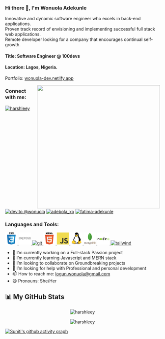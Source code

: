 ### Hi there 👋, I'm Wonuola Adekunle
<p align="left" max-width="200px"> Innovative and dynamic software engineer who excels in back-end applications.<br> Proven track record of envisioning and implementing successful full stack web applications.<br> Remote developer looking for a company that encourages continual self-growth.</p>
<h4>Title: Software Engineer @ 100devs</h4>
<h4>Location: Lagos, Nigeria.</h4>
<p>Portfolio: <a href="https://wonuola-dev.netlify.app">wonuola-dev.netlify.app</a></p>
<img align="right" width="400" height="400" margin-top="-20px" display="block" src="https://camo.githubusercontent.com/d566b9da794c29a25c65e4d94b162c4b3fa7638c40b3ea651d7e579ce36b3d99/68747470733a2f2f696d616765732e73717561726573706163652d63646e2e636f6d2f636f6e74656e742f76312f3566343032613964346531323162376638353062343337342f313539383034303830353431392d5149455a4946344b4c51415042305656364235382f4170702d446576656c6f7065722e6769663f666f726d61743d3130303077">

<!-- <h3 align="left">Languages and Tools:</h3>
<p align="left"> <a href="https://www.w3schools.com/css/" target="_blank" rel="noreferrer"> <img src="https://raw.githubusercontent.com/devicons/devicon/master/icons/css3/css3-original-wordmark.svg" alt="css3" width="40" height="40"/> </a> <a href="https://www.w3.org/html/" target="_blank" rel="noreferrer"> <img src="https://raw.githubusercontent.com/devicons/devicon/master/icons/html5/html5-original-wordmark.svg" alt="html5" width="40" height="40"/> </a> <a href="https://developer.mozilla.org/en-US/docs/Web/JavaScript" target="_blank" rel="noreferrer"> <img src="https://raw.githubusercontent.com/devicons/devicon/master/icons/javascript/javascript-original.svg" alt="javascript" width="40" height="40"/> </a> <a href="https://tailwindcss.com/" target="_blank" rel="noreferrer"> <img src="https://www.vectorlogo.zone/logos/tailwindcss/tailwindcss-icon.svg" alt="tailwind" width="40" height="40"/> </a> </p> -->
<h3 align="left">Connect with me:</h3>
<p align="left">
<a href="https://codepen.io/harshleey" target="blank"><img align="center" src="https://raw.githubusercontent.com/rahuldkjain/github-profile-readme-generator/master/src/images/icons/Social/codepen.svg" alt="harshleey" height="30" width="40" /></a>
<a href="https://dev.to/dev.to @wonuola" target="blank"><img align="center" src="https://raw.githubusercontent.com/rahuldkjain/github-profile-readme-generator/master/src/images/icons/Social/devto.svg" alt="dev.to @wonuola" height="30" width="40" /></a>
<a href="https://twitter.com/adebola_xo" target="blank"><img align="center" src="https://raw.githubusercontent.com/rahuldkjain/github-profile-readme-generator/master/src/images/icons/Social/twitter.svg" alt="adebola_xo" height="30" width="40" /></a>
<a href="https://linkedin.com/in/fatima-adekunle" target="blank"><img align="center" src="https://raw.githubusercontent.com/rahuldkjain/github-profile-readme-generator/master/src/images/icons/Social/linked-in-alt.svg" alt="fatima-adekunle" height="30" width="40" /></a>
</p>

<h3 align="left">Languages and Tools:</h3>
<p align="left"> <a href="https://www.w3schools.com/css/" target="_blank" rel="noreferrer"> <img src="https://raw.githubusercontent.com/devicons/devicon/master/icons/css3/css3-original-wordmark.svg" alt="css3" width="40" height="40"/> </a> <a href="https://expressjs.com" target="_blank" rel="noreferrer"> <img src="https://raw.githubusercontent.com/devicons/devicon/master/icons/express/express-original-wordmark.svg" alt="express" width="40" height="40"/> </a> <a href="https://git-scm.com/" target="_blank" rel="noreferrer"> <img src="https://www.vectorlogo.zone/logos/git-scm/git-scm-icon.svg" alt="git" width="40" height="40"/> </a> <a href="https://www.w3.org/html/" target="_blank" rel="noreferrer"> <img src="https://raw.githubusercontent.com/devicons/devicon/master/icons/html5/html5-original-wordmark.svg" alt="html5" width="40" height="40"/> </a> <a href="https://developer.mozilla.org/en-US/docs/Web/JavaScript" target="_blank" rel="noreferrer"> <img src="https://raw.githubusercontent.com/devicons/devicon/master/icons/javascript/javascript-original.svg" alt="javascript" width="40" height="40"/> </a> <a href="https://www.linux.org/" target="_blank" rel="noreferrer"> <img src="https://raw.githubusercontent.com/devicons/devicon/master/icons/linux/linux-original.svg" alt="linux" width="40" height="40"/> </a> <a href="https://www.mongodb.com/" target="_blank" rel="noreferrer"> <img src="https://raw.githubusercontent.com/devicons/devicon/master/icons/mongodb/mongodb-original-wordmark.svg" alt="mongodb" width="40" height="40"/> </a> <a href="https://nodejs.org" target="_blank" rel="noreferrer"> <img src="https://raw.githubusercontent.com/devicons/devicon/master/icons/nodejs/nodejs-original-wordmark.svg" alt="nodejs" width="40" height="40"/> </a> <a href="https://tailwindcss.com/" target="_blank" rel="noreferrer"> <img src="https://www.vectorlogo.zone/logos/tailwindcss/tailwindcss-icon.svg" alt="tailwind" width="40" height="40"/> </a> </p>

- 🔭 I’m currently working on a Full-stack Passion project
- 🌱 I’m currently learning Javascript and MERN stack 
- 👯 I’m looking to collaborate on Groundbreaking projects 
- 🤔 I’m looking for help with Professional and personal development 
- 📫 How to reach me: logun.wonuola@gmail.com 
- 😄 Pronouns: She/Her 


<!-- [<img src='https://cdn.jsdelivr.net/npm/simple-icons@3.0.1/icons/github.svg' alt='github' height='40'>](https://github.com/harshleey)  [<img src='https://cdn.jsdelivr.net/npm/simple-icons@3.0.1/icons/dev-dot-to.svg' alt='dev' height='40'>](https://dev.to/@wonuola)  [<img src='https://cdn.jsdelivr.net/npm/simple-icons@3.0.1/icons/hashnode.svg' alt='dev' height='40'>](@wonuola-dev)  [<img src='https://cdn.jsdelivr.net/npm/simple-icons@3.0.1/icons/linkedin.svg' alt='linkedin' height='40'>](https://www.linkedin.com/in/fatima-adekunle/)  [<img src='https://cdn.jsdelivr.net/npm/simple-icons@3.0.1/icons/twitter.svg' alt='twitter' height='40'>](https://twitter.com/adebola_xo)  [<img src='https://cdn.jsdelivr.net/npm/simple-icons@3.0.1/icons/reddit.svg' alt='Reddit' height='40'>](https://www.reddit.com/user/wonuola-xo)  
 -->
<h2>📊 My GitHub Stats</h2>


<!---![](https://komarev.com/ghpvc/?username=suniti0804)

![GitHub stats](https://github-readme-stats.vercel.app/api?username=suniti0804&show_icons=true&theme=tokyonight)
<br><br><br>
[![GitHub Streak](https://github-readme-streak-stats.herokuapp.com/?user=suniti0804&theme=tokyonight)](https://git.io/streak-stats)  --->

<p align="center"> <img align="center" src="https://github-readme-stats.vercel.app/api?username=harshleey&show_icons=true&theme=tokyonight" alt="harshleey" /></p>

<p align="center"><img align="center" src="https://github-readme-streak-stats.herokuapp.com/?user=harshleey&show_icons=true&theme=tokyonight_duo" alt="harshleey" /></p>

<!-- ACTIVITY GRAPH TRACKER -->
[![Suniti's github activity graph](https://activity-graph.herokuapp.com/graph?username=harshleey&theme=react-dark)](https://github.com/harshleey/github-readme-activity-graph)



</br></br></br></br>
